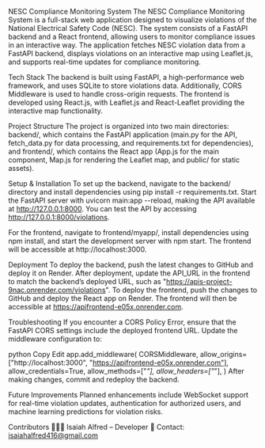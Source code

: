 NESC Compliance Monitoring System
The NESC Compliance Monitoring System is a full-stack web application designed to visualize violations of the National Electrical Safety Code (NESC). The system consists of a FastAPI backend and a React frontend, allowing users to monitor compliance issues in an interactive way. The application fetches NESC violation data from a FastAPI backend, displays violations on an interactive map using Leaflet.js, and supports real-time updates for compliance monitoring.

Tech Stack
The backend is built using FastAPI, a high-performance web framework, and uses SQLite to store violations data. Additionally, CORS Middleware is used to handle cross-origin requests. The frontend is developed using React.js, with Leaflet.js and React-Leaflet providing the interactive map functionality.

Project Structure
The project is organized into two main directories: backend/, which contains the FastAPI application (main.py for the API, fetch_data.py for data processing, and requirements.txt for dependencies), and frontend/, which contains the React app (App.js for the main component, Map.js for rendering the Leaflet map, and public/ for static assets).

Setup & Installation
To set up the backend, navigate to the backend/ directory and install dependencies using pip install -r requirements.txt. Start the FastAPI server with uvicorn main:app --reload, making the API available at http://127.0.0.1:8000. You can test the API by accessing http://127.0.0.1:8000/violations.

For the frontend, navigate to frontend/myapp/, install dependencies using npm install, and start the development server with npm start. The frontend will be accessible at http://localhost:3000.

Deployment
To deploy the backend, push the latest changes to GitHub and deploy it on Render. After deployment, update the API_URL in the frontend to match the backend’s deployed URL, such as "https://apis-project-9nac.onrender.com/violations". To deploy the frontend, push the changes to GitHub and deploy the React app on Render. The frontend will then be accessible at https://apifrontend-e05x.onrender.com.

Troubleshooting
If you encounter a CORS Policy Error, ensure that the FastAPI CORS settings include the deployed frontend URL. Update the middleware configuration to:

python
Copy
Edit
app.add_middleware(
    CORSMiddleware,
    allow_origins=["http://localhost:3000", "https://apifrontend-e05x.onrender.com"],
    allow_credentials=True,
    allow_methods=["*"],
    allow_headers=["*"],
)
After making changes, commit and redeploy the backend.

Future Improvements
Planned enhancements include WebSocket support for real-time violation updates, authentication for authorized users, and machine learning predictions for violation risks.

Contributors
👨🏾‍💻 Isaiah Alfred – Developer
📧 Contact: isaiahalfred416@gmail.com
